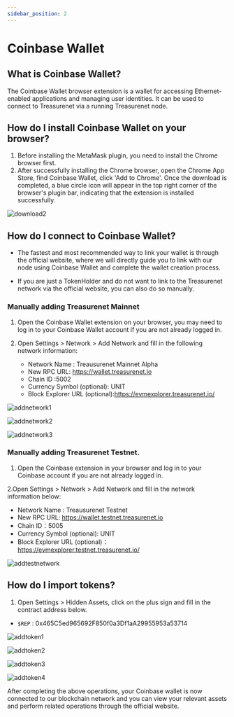 ```yaml
---
sidebar_position: 2
---
```


# Coinbase Wallet

## What is Coinbase Wallet?

The Coinbase Wallet browser extension is a wallet for accessing Ethernet-enabled applications and managing user identities. It can be used to connect to Treasurenet via a running Treasurenet node.

## How do I install Coinbase Wallet on your browser?

1. Before installing the MetaMask plugin, you need to install the Chrome browser first.
2. After successfully installing the Chrome browser, open the Chrome App Store, find Coinbase Wallet, click 'Add to Chrome'. Once the download is completed, a blue circle icon will appear in the top right corner of the browser's plugin bar, indicating that the extension is installed successfully.

![download2](/img/docs/download2.png)

## How do I connect to Coinbase Wallet?

- The fastest and most recommended way to link your wallet is through the official website, where we will directly guide you to link with our node using Coinbase Wallet and complete the wallet creation
  process.

- If you are just a TokenHolder and do not want to link to the Treasurenet network via the official website, you can also do so manually.

### Manually adding Treasurenet Mainnet

1. Open the Coinbase Wallet extension on your browser, you may need to log in to your Coinbase Wallet account if you are not already logged in.

2. Open Settings > Network > Add Network and fill in the following network information:

   - Network Name : Treausurenet Mainnet Alpha
   - New RPC URL: https://wallet.treasurenet.io
   - Chain ID :5002
   - Currency Symbol (optional): UNIT
   - Block Explorer URL (optional):https://evmexplorer.treasurenet.io/

![addnetwork1](/img/docs/addnetwork1.png)

![addnetwork2](/img/docs/addnetwork2.png)

![addnetwork3](/img/docs/addnetwork35002little.png)

### Manually adding Treasurenet Testnet.

1. Open the Coinbase extension in your browser and log in to your Coinbase account if you are not already logged in.

2.Open Settings > Network > Add Network and fill in the network information below:

- Network Name : Treausurenet Testnet
- New RPC URL: https://wallet.testnet.treasurenet.io
- Chain ID：5005
- Currency Symbol (optional): UNIT
- Block Explorer URL (optional)：https://evmexplorer.testnet.treasurenet.io/

![addtestnetwork](/img/docs/addtestnetwork5005little.png)

## How do I import tokens?

1. Open Settings > Hidden Assets, click on the plus sign and fill in the contract address below.

[^_^]: - TCash : 0x7102e133acfbDE1BE72C25f6669117Dd75DE7184
- `$REP` : 0x465C5ed965692F850f0a3Df1aA29955953a53714

![addtoken1](/img/docs/addtoken1.png)

![addtoken2](/img/docs/addtoken2.png)

![addtoken3](/img/docs/addtoken3.png)

![addtoken4](/img/docs/addtoken4.png)

After completing the above operations, your Coinbase wallet is now connected to our blockchain network and you can view your relevant assets and perform related operations through the official website.
